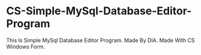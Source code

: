 # CS-Simple-MySql-Database-Editor-Program
This Is Simple MySql Database Editor Program.  Made By DIA.  Made With CS Windows Form.
